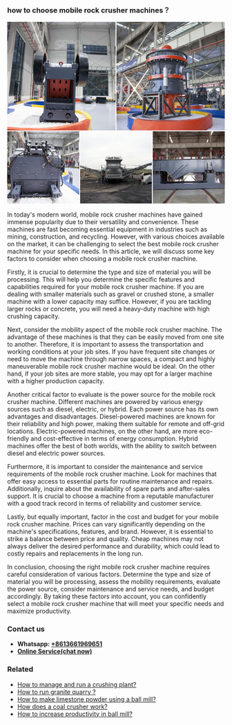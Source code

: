 <h3>how to choose mobile rock crusher machines？</h3><img src='1701746108.jpg' alt=''><p>In today's modern world, mobile rock crusher machines have gained immense popularity due to their versatility and convenience. These machines are fast becoming essential equipment in industries such as mining, construction, and recycling. However, with various choices available on the market, it can be challenging to select the best mobile rock crusher machine for your specific needs. In this article, we will discuss some key factors to consider when choosing a mobile rock crusher machine.</p><p>Firstly, it is crucial to determine the type and size of material you will be processing. This will help you determine the specific features and capabilities required for your mobile rock crusher machine. If you are dealing with smaller materials such as gravel or crushed stone, a smaller machine with a lower capacity may suffice. However, if you are tackling larger rocks or concrete, you will need a heavy-duty machine with high crushing capacity.</p><p>Next, consider the mobility aspect of the mobile rock crusher machine. The advantage of these machines is that they can be easily moved from one site to another. Therefore, it is important to assess the transportation and working conditions at your job sites. If you have frequent site changes or need to move the machine through narrow spaces, a compact and highly maneuverable mobile rock crusher machine would be ideal. On the other hand, if your job sites are more stable, you may opt for a larger machine with a higher production capacity.</p><p>Another critical factor to evaluate is the power source for the mobile rock crusher machine. Different machines are powered by various energy sources such as diesel, electric, or hybrid. Each power source has its own advantages and disadvantages. Diesel-powered machines are known for their reliability and high power, making them suitable for remote and off-grid locations. Electric-powered machines, on the other hand, are more eco-friendly and cost-effective in terms of energy consumption. Hybrid machines offer the best of both worlds, with the ability to switch between diesel and electric power sources.</p><p>Furthermore, it is important to consider the maintenance and service requirements of the mobile rock crusher machine. Look for machines that offer easy access to essential parts for routine maintenance and repairs. Additionally, inquire about the availability of spare parts and after-sales support. It is crucial to choose a machine from a reputable manufacturer with a good track record in terms of reliability and customer service.</p><p>Lastly, but equally important, factor in the cost and budget for your mobile rock crusher machine. Prices can vary significantly depending on the machine's specifications, features, and brand. However, it is essential to strike a balance between price and quality. Cheap machines may not always deliver the desired performance and durability, which could lead to costly repairs and replacements in the long run.</p><p>In conclusion, choosing the right mobile rock crusher machine requires careful consideration of various factors. Determine the type and size of material you will be processing, assess the mobility requirements, evaluate the power source, consider maintenance and service needs, and budget accordingly. By taking these factors into account, you can confidently select a mobile rock crusher machine that will meet your specific needs and maximize productivity.</p><h3>Contact us</h3><ul><li><strong>Whatsapp:&nbsp;<a href="https://wa.me/8613661969651">+8613661969651</a></strong></li><li><a href="https://swt.shibang-china.com/?git&amp;zhl&amp;how to choose mobile rock crusher machines？"><strong>Online Service(chat now)</strong></a></li></ul><h3>Related</h3><ul><li><a href='How to manage and run a crushing plant.md'>How to manage and run a crushing plant?</a></li><li><a href='How to run granite quarry .md'>How to run granite quarry ?</a></li><li><a href='How to make limestone powder using a ball mill.md'>How to make limestone powder using a ball mill?</a></li><li><a href='How does a coal crusher work.md'>How does a coal crusher work?</a></li><li><a href='How to increase productivity in ball mill.md'>How to increase productivity in ball mill?</a></li></ul>